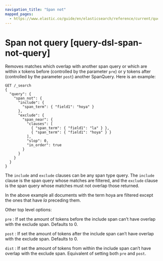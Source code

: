 ```yaml
---
navigation_title: "Span not"
mapped_pages:
  - https://www.elastic.co/guide/en/elasticsearch/reference/current/query-dsl-span-not-query.html
---
```


# Span not query [query-dsl-span-not-query]


Removes matches which overlap with another span query or which are within x tokens before (controlled by the parameter `pre`) or y tokens after (controlled by the parameter `post`) another SpanQuery. Here is an example:

```console
GET /_search
{
  "query": {
    "span_not": {
      "include": {
        "span_term": { "field1": "hoya" }
      },
      "exclude": {
        "span_near": {
          "clauses": [
            { "span_term": { "field1": "la" } },
            { "span_term": { "field1": "hoya" } }
          ],
          "slop": 0,
          "in_order": true
        }
      }
    }
  }
}
```

The `include` and `exclude` clauses can be any span type query. The `include` clause is the span query whose matches are filtered, and the `exclude` clause is the span query whose matches must not overlap those returned.

In the above example all documents with the term hoya are filtered except the ones that have *la* preceding them.

Other top level options:

`pre`
:   If set the amount of tokens before the include span can’t have overlap with the exclude span. Defaults to 0.

`post`
:   If set the amount of tokens after the include span can’t have overlap with the exclude span. Defaults to 0.

`dist`
:   If set the amount of tokens from within the include span can’t have overlap with the exclude span. Equivalent of setting both `pre` and `post`.

